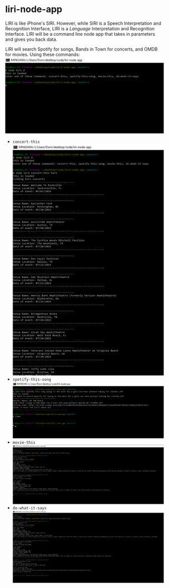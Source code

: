 # liri-node-app

LIRI is like iPhone's SIRI. However, while SIRI is a Speech Interpretation and Recognition Interface, LIRI is a _Language_ Interpretation and Recognition Interface. LIRI will be a command line node app that takes in parameters and gives you back data.

LIRI will search Spotify for songs, Bands in Town for concerts, and OMDB for movies. Using these commands:
![visuals](images/command-default.png)
   * `concert-this`
![visuals](images/concert-this.png)
   * `spotify-this-song`
![visuals](images/spotify-this-song.png)
   * `movie-this`
![visuals](images/movie-default-working.png)
   * `do-what-it-says`
![visuals](images/do-what-it-says.png)
